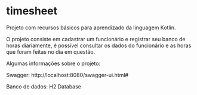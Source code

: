 # timesheet

Projeto com recursos básicos para aprendizado da linguagem Kotlin.

O projeto consiste em cadastrar um funcionário e registrar seu banco de horas diariamente, é possível consultar os dados do funcionário e as horas que foram feitas no dia em questão.

Algumas informações sobre o projeto:

Swagger: http://localhost:8080/swagger-ui.html#

Banco de dados: H2 Database

